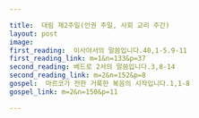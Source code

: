 ```yaml
---

title:  대림 제2주일(인권 주일, 사회 교리 주간)
layout: post 
image:  
first_reading:  이사야서의 말씀입니다.40,1-5.9-11
first_reading_link: m=1&n=133&p=37
second_reading: 베드로 2서의 말씀입니다.3,8-14 
second_reading_link: m=2&n=152&p=8
gospel:  마르코가 전한 거룩한 복음의 시작입니다.1,1-8
gospel_link: m=2&n=150&p=11

---
```


